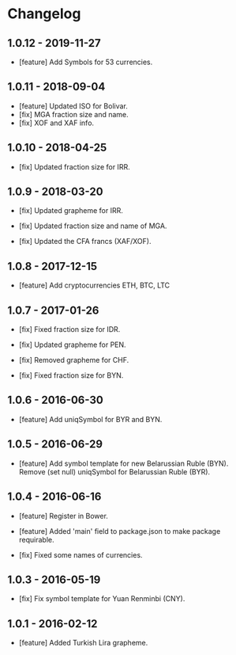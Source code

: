 # Changelog


## 1.0.12 - 2019-11-27

- [feature] Add Symbols for 53 currencies.

## 1.0.11 - 2018-09-04

- [feature] Updated ISO for Bolivar.
- [fix] MGA fraction size and name.
- [fix] XOF and XAF info.

## 1.0.10 - 2018-04-25

- [fix] Updated fraction size for IRR.

## 1.0.9 - 2018-03-20

- [fix] Updated grapheme for IRR.

- [fix] Updated fraction size and name of MGA.

- [fix] Updated the CFA francs (XAF/XOF).

## 1.0.8 - 2017-12-15

- [feature] Add cryptocurrencies ETH, BTC, LTC

## 1.0.7 - 2017-01-26

- [fix] Fixed fraction size for IDR.

- [fix] Updated grapheme for PEN.

- [fix] Removed grapheme for CHF.

- [fix] Fixed fraction size for BYN.

## 1.0.6 - 2016-06-30

- [feature] Add uniqSymbol for BYR and BYN.

## 1.0.5 - 2016-06-29

- [feature] Add symbol template for new Belarussian Ruble (BYN). Remove (set null) uniqSymbol for Belarussian Ruble (BYR).

## 1.0.4 - 2016-06-16

- [feature] Register in Bower.

- [feature] Added 'main' field to package.json to make package requirable.

- [fix] Fixed some names of currencies.

## 1.0.3 - 2016-05-19

- [fix] Fix symbol template for Yuan Renminbi (CNY).

## 1.0.1 - 2016-02-12

- [feature] Added Turkish Lira grapheme.
